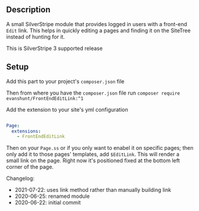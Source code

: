 ## Description

A small SilverStripe module that provides logged in users with a front-end `Edit` link. This helps in quickly editing a pages and finding it on the SiteTree instead of hunting for it.

This is SilverStripe 3 supported release

## Setup

Add this part to your project's `composer.json` file


Then from where you have the `composer.json` file run `composer require evanshunt/FrontEndEditLink:^1`

Add the extension to your site's yml configuration

```yaml

Page:
  extensions:
    - FrontEndEditLink

```

Then on your `Page.ss` or if you only want to enabel it on specific pages; then only add it to those pages' templates, add `$EditLink`. This will render a small link on the page. Right now it's positioned fixed at the bottom left corner of the page.

Changelog:
- 2021-07-22: uses link method rather than manually building link
- 2020-06-25: renamed module
- 2020-06-22: initial commit

